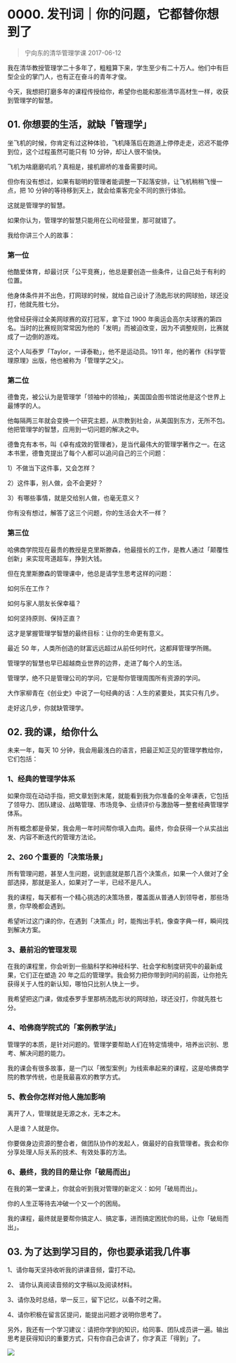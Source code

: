 # 0000. 发刊词｜你的问题，它都替你想到了

> 宁向东的清华管理学课
2017-06-12

我在清华教授管理学二十多年了，粗粗算下来，学生至少有二十万人。他们中有巨型企业的掌门人，也有正在奋斗的青年才俊。

今天，我想把打磨多年的课程传授给你，希望你也能和那些清华高材生一样，收获到管理学的智慧。

## 01. 你想要的生活，就缺「管理学」

坐飞机的时候，你肯定有过这种体验，飞机降落后在跑道上停停走走，迟迟不能停到位，这个过程虽然可能只有 10 分钟，却让人很不愉快。

飞机为啥磨磨叽叽？真相是，接机廊桥的准备需要时间。

但你有没有想过，如果有聪明的管理者能调整一下起落安排，让飞机稍稍飞慢一点，把 10 分钟的等待移到天上，就会给乘客完全不同的旅行体验。

这就是管理学的智慧。

如果你认为，管理学的智慧只能用在公司经营里，那可就错了。

我给你讲三个人的故事：

### 第一位

他酷爱体育，却最讨厌「公平竞赛」，他总是要创造一些条件，让自己处于有利的位置。

他身体条件并不出色，打网球的时候，就给自己设计了汤匙形状的网球拍，球还没打，他就先胜七分。

他曾经获得过全美网球赛的双打冠军，拿下过 1900 年奥运会高尔夫球赛的第四名。当时的比赛规则常常因为他的「发明」而被迫改变，因为不调整规则，比赛就成了一边倒的游戏。

这个人叫泰罗「Taylor，一译泰勒」，他不是运动员。1911 年，他的著作《科学管理原理》出版，他也被称为「管理学之父」。

### 第二位

德鲁克，被公认为是管理学「领袖中的领袖」，美国国会图书馆说他是这个世界上最博学的人。

他每隔两三年就会变换一个研究主题，从宗教到社会，从美国到东方，无所不包。他把管理学的智慧，应用到一切问题的解决之中。

德鲁克有本书，叫《卓有成效的管理者》，是当代最伟大的管理学著作之一。在这本书里，德鲁克提出了每个人都可以追问自己的三个问题：

1）不做当下这件事，又会怎样？

2）这件事，别人做，会不会更好？

3）有哪些事情，就是交给别人做，也毫无意义？

你有没有想过，解答了这三个问题，你的生活会大不一样？

### 第三位

哈佛商学院现在最贵的教授是克里斯滕森，他最擅长的工作，是教人通过「颠覆性创新」来实现弯道超车，挣到大钱。

但在克里斯滕森的管理课中，他总是请学生思考这样的问题：

如何乐在工作？

如何与家人朋友长保幸福？

如何坚持原则、保持正直？

这才是掌握管理学智慧的最终目标：让你的生命更有意义。

最近 50 年，人类所创造的财富远远超过从前任何时代，这都拜管理学所赐。

管理学的智慧也早已超越商业世界的边界，走进了每个人的生活。

管理学，绝不只是管理公司的学问，它是帮你管理周围所有资源的学问。

大作家柳青在《创业史》中说了一句经典的话：人生的紧要处，其实只有几步。

走好这几步，你就缺管理学。

## 02. 我的课，给你什么

未来一年，每天 10 分钟，我会用最浅白的语言，把最正知正见的管理学教给你，它们包括：

### 1、经典的管理学体系

如果你现在动动手指，把文章划到末尾，就能看到我为你准备的全年课表，它包括了领导力、团队建设、战略管理、市场竞争、业绩评价与激励等一整套经典管理学体系。

所有概念都是骨架，我会用一年时间帮你填入血肉。最终，你会获得一个从实战出发、内容不断迭代的管理方法论。

### 2、260 个重要的「决策场景」

所有管理问题，甚至人生问题，说到底就是那几百个决策点，如果一个人做对了全部选择，那就是圣人，如果对了一半，已经不是凡人。

我的课程，每天都有一个精心挑选的决策场景，覆盖面从普通人到领导者，那些场景，你早晚都会遇到。

希望听过这门课的你，在遇到「决策点」时，能掏出手机，像查字典一样，瞬间找到解决方案。

### 3、最前沿的管理发现

在我的课程里，你会听到一些脑科学和神经科学、社会学和制度研究中的最新成果，它们正在塑造 20 年之后的管理学。我会努力把你带到时间的前面，让你抢先获得关于人性的新认知，哪怕只比别人快上一步。

我希望把这门课，做成泰罗手里那柄汤匙形状的网球拍，球还没打，你就先胜七分。

### 4、哈佛商学院式的「案例教学法」

管理学的本质，是针对问题的。管理学要帮助人们在特定情境中，培养出识别、思考、解决问题的能力。

我的课会有很多故事，是一门以「微型案例」为线索串起来的课程，这是哈佛商学院的教学传统，也是我最喜欢的教学方式。

### 5、教会你怎样对他人施加影响

离开了人，管理就是无源之水，无本之木。

人是谁？人就是你。

你要做身边资源的整合者，做团队协作的发起人，做最好的自我管理者。我会和你分享处理人际关系的技术、有效处事的方法。

### 6、最终，我的目的是让你「破局而出」

在我的第一堂课上，你就会听到我对管理的新定义：如何「破局而出」。

你的人生正等待去冲破一个又一个的困局。

我的课程，最终就是要帮你搞定人、搞定事，进而搞定困扰你的局，让你「破局而出」。

## 03. 为了达到学习目的，你也要承诺我几件事

1、请你每天坚持收听我的讲课音频，雷打不动。

2、 请你认真阅读音频的文字稿以及阅读材料。

3、请你及时总结，举一反三，留下记忆，以备不时之需。

4、请你积极在留言区提问，能提出问题才说明你思考了。

另外，我还有一个学习建议：请把你学到的知识，给同事、团队成员讲一遍。输出思考是获得知识的重要方式，只有你自己会讲了，你才真正「得到」了。

![](https://raw.githubusercontent.com/dalong0514/selfstudy/master/图片链接/宁向东/2018001.jpg)
